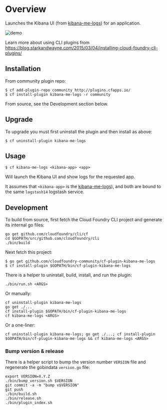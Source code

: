 Overview
========

Launches the Kibana UI (from [kibana-me-logs](https://github.com/cloudfoundry-community/kibana-me-logs)\) for an application.

![demo](http://cl.ly/image/2H1x2m1B3m0v/cf%20kibana-me-logs%20v0.3.gif)

Learn more about using CLI plugins from https://blog.starkandwayne.com/2015/03/04/installing-cloud-foundry-cli-plugins/

Installation
------------

From community plugin repo:

```
$ cf add-plugin-repo community http://plugins.cfapps.io/
$ cf install-plugin kibana-me-logs -r community
```

From source, see the Development section below.

Upgrade
-------

To upgrade you must first uninstall the plugin and then install as above:

```
$ cf uninstall-plugin kibana-me-logs
```

Usage
-----

```
$ cf kibana-me-logs <kibana-app> <app>
```

Will launch the Kibana UI and show logs for the requested app.

It assumes that `<kibana-app>` is the [kibana-me-logs](https://github.com/cloudfoundry-community/kibana-me-logs)\), and both are bound to the same `logstash14` logstash service.

Development
-----------

To build from source, first fetch the Cloud Foundry CLI project and generate its internal go files:

```
go get github.com/cloudfoundry/cli/cf
cd $GOPATH/src/github.com/cloudfoundry/cli
./bin/build
```

Next fetch this project:

```
$ go get github.com/cloudfoundry-community/cf-plugin-kibana-me-logs
$ cf install-plugin $GOPATH/bin/cf-plugin-kibana-me-logs
```

There is a helper to uninstall, build, install, and run the plugin:

```
./bin/run.sh <ARGS>
```

Or manually:

```
cf uninstall-plugin kibana-me-logs
go get ./...
cf install-plugin $GOPATH/bin/cf-plugin-kibana-me-logs
cf kibana-me-logs <ARGS>
```

Or a one-liner:

```
cf uninstall-plugin kibana-me-logs; go get ./...; cf install-plugin $GOPATH/bin/cf-plugin-kibana-me-logs && cf kibana-me-logs <ARGS>
```

### Bump version & release

There is a helper script to bump the version number `VERSION` file and regenerate the gobindata `version.go` file:

```
export VERSION=X.Y.Z
./bin/bump_version.sh $VERSION
git commit -a -m "bump v$VERSION"
git push
./bin/build.sh
./bin/release.sh
./bin/plugin_index.sh
```
